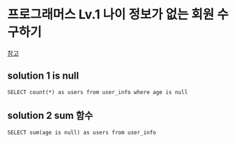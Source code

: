 # 프로그래머스 Lv.1 나이 정보가 없는 회원 수 구하기

[참고](https://school.programmers.co.kr/questions/38186)

## solution 1 is null

```mysql
SELECT count(*) as users from user_info where age is null
```


## solution 2 sum 함수

```mysql
SELECT sum(age is null) as users from user_info
```